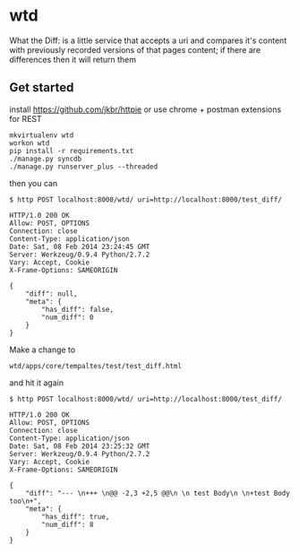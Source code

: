 wtd
===

What the Diff: is a little service that accepts a uri and compares it's content
with previously recorded versions of that pages content; if there are
differences then it will return them


Get started
-----------

install https://github.com/jkbr/httpie
or use chrome + postman extensions for REST

```
mkvirtualenv wtd
workon wtd
pip install -r requirements.txt
./manage.py syncdb
./manage.py runserver_plus --threaded
```

then you can

```
$ http POST localhost:8000/wtd/ uri=http://localhost:8000/test_diff/

HTTP/1.0 200 OK
Allow: POST, OPTIONS
Connection: close
Content-Type: application/json
Date: Sat, 08 Feb 2014 23:24:45 GMT
Server: Werkzeug/0.9.4 Python/2.7.2
Vary: Accept, Cookie
X-Frame-Options: SAMEORIGIN

{
    "diff": null,
    "meta": {
        "has_diff": false,
        "num_diff": 0
    }
}
```

Make a change to 

```
wtd/apps/core/tempaltes/test/test_diff.html
```

and hit it again

```
$ http POST localhost:8000/wtd/ uri=http://localhost:8000/test_diff/

HTTP/1.0 200 OK
Allow: POST, OPTIONS
Connection: close
Content-Type: application/json
Date: Sat, 08 Feb 2014 23:25:32 GMT
Server: Werkzeug/0.9.4 Python/2.7.2
Vary: Accept, Cookie
X-Frame-Options: SAMEORIGIN

{
    "diff": "--- \n+++ \n@@ -2,3 +2,5 @@\n \n test Body\n \n+test Body too\n+",
    "meta": {
        "has_diff": true,
        "num_diff": 8
    }
}
```